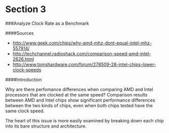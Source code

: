 Section 3
=========

###Analyze Clock Rate as a Benchmark 

####Sources
- http://www.geek.com/chips/why-amd-mhz-dont-equal-intel-mhz-557914/
- http://techchannel.radioshack.com/comparison-speed-amd-intel-2626.html
- http://www.tomshardware.com/forum/278509-28-intel-chips-lower-clock-speeds

####Introduction

Why are there perfomance differences when comparing AMD and Intel processors that are clocked at the same speed?
Comparison results between AMD and Intel chips show significant performance differences between the two kinds of chips, even when both chips tested have the same clock speed.

The heart of this issue is more easily examined by breaking down each chip into its bare structure and architecture.
